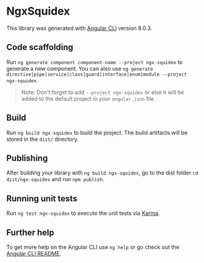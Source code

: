 # NgxSquidex

This library was generated with [Angular CLI](https://github.com/angular/angular-cli) version 8.0.3.

## Code scaffolding

Run `ng generate component component-name --project ngx-squidex` to generate a new component. You can also use `ng generate directive|pipe|service|class|guard|interface|enum|module --project ngx-squidex`.
> Note: Don't forget to add `--project ngx-squidex` or else it will be added to the default project in your `angular.json` file. 

## Build

Run `ng build ngx-squidex` to build the project. The build artifacts will be stored in the `dist/` directory.

## Publishing

After building your library with `ng build ngx-squidex`, go to the dist folder `cd dist/ngx-squidex` and run `npm publish`.

## Running unit tests

Run `ng test ngx-squidex` to execute the unit tests via [Karma](https://karma-runner.github.io).

## Further help

To get more help on the Angular CLI use `ng help` or go check out the [Angular CLI README](https://github.com/angular/angular-cli/blob/master/README.md).
